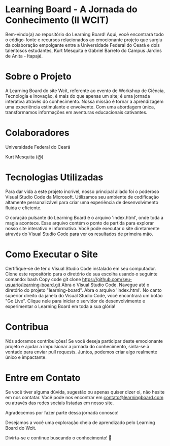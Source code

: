 # Learning Board - A Jornada do Conhecimento (II WCIT)
Bem-vindo(a) ao repositório do Learning Board! Aqui, você encontrará todo o código-fonte e recursos relacionados ao emocionante projeto que surgiu da colaboração empolgante entre a Universidade Federal do Ceará e dois talentosos estudantes, Kurt Mesquita e Gabriel Barreto do Campus Jardins de Anita - Itapajé.

# Sobre o Projeto
A Learning Board do site Wcit, referente ao evento de Workshop de Ciência, Tecnologia e Inovação, é mais do que apenas um site; é uma jornada interativa através do conhecimento. Nossa missão é tornar a aprendizagem uma experiência estimulante e envolvente. Com uma abordagem única, transformamos informações em aventuras educacionais cativantes.

# Colaboradores
Universidade Federal do Ceará

Kurt Mesquita (@)

# Tecnologias Utilizadas
Para dar vida a este projeto incrível, nosso principal aliado foi o poderoso Visual Studio Code da Microsoft. Utilizamos seu ambiente de codificação altamente personalizável para criar uma experiência de desenvolvimento fluida e eficiente.

O coração pulsante do Learning Board é o arquivo 'index.html', onde toda a magia acontece. Esse arquivo contém o ponto de partida para explorar nosso site interativo e informativo. Você pode executar o site diretamente através do Visual Studio Code para ver os resultados de primeira mão.

# Como Executar o Site
Certifique-se de ter o Visual Studio Code instalado em seu computador.
Clone este repositório para o diretório de sua escolha usando o seguinte comando:
bash
Copy code
git clone https://github.com/seu-usuario/learning-board.git
Abra o Visual Studio Code.
Navegue até o diretório do projeto "learning-board".
Abra o arquivo 'index.html'.
No canto superior direito da janela do Visual Studio Code, você encontrará um botão "Go Live". Clique nele para iniciar o servidor de desenvolvimento e experimentar o Learning Board em toda a sua glória!

# Contribua
Nós adoramos contribuições! Se você deseja participar deste emocionante projeto e ajudar a impulsionar a jornada do conhecimento, sinta-se à vontade para enviar pull requests. Juntos, podemos criar algo realmente único e impactante.

# Entre em Contato
Se você tiver alguma dúvida, sugestão ou apenas quiser dizer oi, não hesite em nos contatar. Você pode nos encontrar em contato@learningboard.com ou através das redes sociais listadas em nosso site.

Agradecemos por fazer parte dessa jornada conosco!

Desejamos a você uma exploração cheia de aprendizado pelo Learning Board do Wcit.

Divirta-se e continue buscando o conhecimento! 🚀





